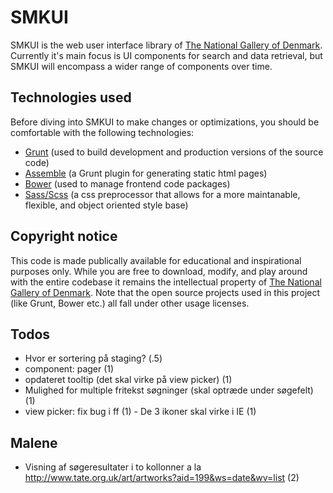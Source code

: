 # SMKUI

SMKUI is the web user interface library of [The National Gallery of Denmark](http://smk.dk/en). Currently it's main focus is UI components for search and data retrieval, but SMKUI will encompass a wider range of components over time.

## Technologies used
Before diving into SMKUI to make changes or optimizations, you should be comfortable with the following technologies:

- [Grunt](http://gruntjs.com/getting-started) (used to build development and production versions of the source code)
- [Assemble](http://assemble.io/docs) (a Grunt plugin for generating static html pages)
- [Bower](http://bower.io) (used to manage frontend code packages)
- [Sass/Scss](http://sass-lang.com/documentation) (a css preprocessor that allows for a more maintanable, flexible, and object oriented style base)

## Copyright notice
This code is made publically available for educational and inspirational purposes only. While you are free to download, modify, and play around with the entire codebase it remains the intellectual property of [The National Gallery of Denmark](http://smk.dk/en). Note that the open source projects used in this project (like Grunt, Bower etc.) all fall under other usage licenses.

## Todos
- Hvor er sortering på staging? (.5)
- component: pager (1)
- opdateret tooltip (det skal virke på view picker) (1)
- Mulighed for multiple fritekst søgninger (skal optræde under søgefelt) (1)
- view picker: fix bug i ff (1) - De 3 ikoner skal virke i IE (1)

## Malene
- Visning af søgeresultater i to kollonner a la http://www.tate.org.uk/art/artworks?aid=199&ws=date&wv=list (2)
